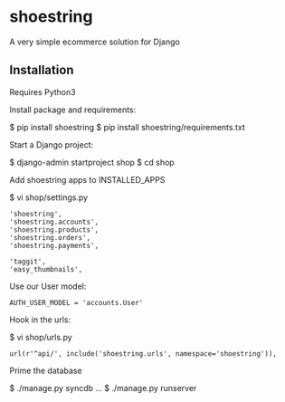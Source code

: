 # shoestring
A very simple ecommerce solution for Django

## Installation

Requires Python3

Install package and requirements:

  $ pip install shoestring
  $ pip install shoestring/requirements.txt

Start a Django project:

  $ django-admin startproject shop
  $ cd shop

Add shoestring apps to INSTALLED_APPS

  $ vi shop/settings.py
  
    'shoestring',
    'shoestring.accounts',
    'shoestring.products',
    'shoestring.orders',
    'shoestring.payments',

    'taggit',
    'easy_thumbnails',

Use our User model:

    AUTH_USER_MODEL = 'accounts.User'

Hook in the urls:

  $ vi shop/urls.py

    url(r'^api/', include('shoestring.urls', namespace='shoestring')),

Prime the database

  $ ./manage.py syncdb
  ...
  $ ./manage.py runserver
